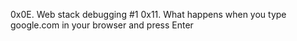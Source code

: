 0x0E. Web stack debugging #1
0x11. What happens when you type google.com in your browser and press Enter
